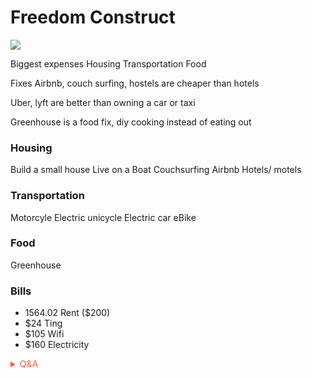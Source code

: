# Freedom Construct

![](https://media4.giphy.com/media/aZfy3nuLRGvmg/giphy.gif?cid=82a1493b40eh3sihz1nat8u0a7oeal0qtv6cbbathn7elvpp&rid=giphy.gif)

Biggest expenses 
Housing
Transportation 
Food

Fixes
Airbnb, couch surfing, hostels are cheaper than hotels

Uber, lyft are better than owning a car or taxi 

Greenhouse is a food fix, diy cooking instead of eating out 

### Housing
Build a small house
Live on a Boat
Couchsurfing
Airbnb
Hotels/ motels

### Transportation
Motorcyle
Electric unicycle
Electric car
eBike

### Food
Greenhouse

### Bills
- 1564.02 Rent ($200)
- $24 Ting
- $105 Wifi
- $160 Electricity 

<!-- Prince Kaizen Namwali -->

<span style='color:#ff5d46;'>

<details markdown='1'><summary>Q&A</summary>


</details>

</span>
